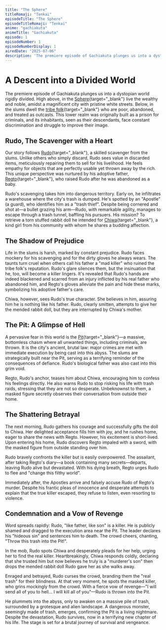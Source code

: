 ```yaml
---
title: "The Sphere"
titleRomaji: "Tenkai"
episodeTitle: "The Sphere"
episodeTitleRomaji: "Tenkai"
anime: "gachiakuta"
animeTitle: "Gachiakuta"
episode: 1
episodeNumber: 1
episodeNumberDisplay: 1
airedDate: "2025-07-06"
description: 'The premiere episode of Gachiakuta plunges us into a dystopian world rigidly divided. High above, in the "Sphere" live the wealthy and noble, amidst a magnificent city with pristine white streets. Below, in the "slums" dwell the "tribe folk" who are poor, abandoned, and treated as outcasts. This lower realm was originally built as a prison for criminals, and its inhabitants, seen as their descendants, face constant discrimination and struggle to improve their image.'
---
```


# A Descent into a Divided World

The premiere episode of Gachiakuta plunges us into a dystopian world rigidly divided. High above, in the [Sphere](https://gachiakuta.fandom.com/wiki/Sphere){target="_blank"} live the wealthy and noble, amidst a magnificent city with pristine white streets. Below, in the slums dwell the [tribe folk](https://gachiakuta.fandom.com/wiki/Tribe_folk){target="_blank"} who are poor, abandoned, and treated as outcasts. This lower realm was originally built as a prison for criminals, and its inhabitants, seen as their descendants, face constant discrimination and struggle to improve their image.

## Rudo, The Scavenger with a Heart

Our story follows [Rudo](https://gachiakuta.fandom.com/wiki/Rudo_Surebrec){target="_blank"}, a skilled scavenger from the slums. Unlike others who simply discard, Rudo sees value in discarded items, meticulously repairing them to sell for his livelihood. He feels empathy for objects that are perfectly usable yet thrown away by the rich. This unique perspective was nurtured by his adoptive father, [Regto](https://gachiakuta.fandom.com/wiki/Regto){target="_blank"}, who raised Rudo after he was abandoned as a baby.

Rudo's scavenging takes him into dangerous territory. Early on, he infiltrates a warehouse where the city's trash is dumped. He's spotted by an "Apostle" (a guard), who identifies him as a "trash thief". Despite being cornered and shot at—a bullet grazing his arm—Rudo, with remarkable agility, manages to escape through a trash tunnel, baffling his pursuers. His mission? To retrieve a torn stuffed rabbit doll he intended for [Chiwa](https://gachiakuta.fandom.com/wiki/Chiwa){target="_blank"}, a kind girl from his community with whom he shares a budding affection.

## The Shadow of Prejudice

Life in the slums is harsh, marked by constant prejudice. Rudo faces mockery for his scavenging and for the dirty gloves he always wears. The taunts turn cruel when others call his father a "mad killer" who ruined the tribe folk's reputation. Rudo's glare silences them, but the insinuation that he, too, will become a killer lingers. It's revealed that Rudo's hands are indeed blackened and scarred from an injury inflicted by his real father who abandoned him, and Regto's gloves alleviate the pain and hide these marks, symbolizing his adoptive father's care.

Chiwa, however, sees Rudo's true character. She believes in him, assuring him he is nothing like his father. Rudo, clearly smitten, attempts to give her the mended rabbit doll, but they are interrupted by Chiwa's mother.

## The Pit: A Glimpse of Hell

A pervasive fear in this world is the [Pit](https://gachiakuta.fandom.com/wiki/Ground){target="_blank"}—a massive, bottomless chasm where all unwanted things, including criminals, are thrown. It is the city's ancient, brutal law: major crimes are met with immediate execution by being cast into this abyss. The slums are strategically built near the Pit, serving as a terrifying reminder of the consequences of defiance. Rudo's biological father was also cast into this grim void.

Regto, Rudo's anchor, teases him about Chiwa, encouraging him to confess his feelings directly. He also warns Rudo to stop risking his life with trash raids, stressing that they are not so desperate. Unbeknownst to them, a masked figure secretly observes their conversation from outside their home.

## The Shattering Betrayal

The next morning, Rudo gathers his courage and successfully gifts the doll to Chiwa. Her delighted acceptance fills him with joy, and he rushes home, eager to share the news with Regto. However, his excitement is short-lived. Upon entering his home, Rudo discovers Regto impaled with a sword, with the masked figure from outside standing over him.

Rudo bravely confronts the killer but is easily overpowered. The assailant, after taking Regto's diary—a book containing many secrets—departs, leaving Rudo alive but devastated. With his dying breath, Regto urges Rudo to flee and "change this filthy world".

Immediately after, the Apostles arrive and falsely accuse Rudo of Regto's murder. Despite his frantic pleas of innocence and desperate attempts to explain that the true killer escaped, they refuse to listen, even resorting to violence.

## Condemnation and a Vow of Revenge

Word spreads rapidly: Rudo, "like father, like son" is a killer. He is publicly shamed and dragged to the execution area near the Pit. The leader declares his "hideous sin" and sentences him to death. The crowd cheers, chanting, "Throw this trash into the Pit!".

In the mob, Rudo spots Chiwa and desperately pleads for her help, urging her to find the real killer. Heartbreakingly, Chiwa responds coldly, declaring that she trusted him but now believes he truly is a "murderer's son" then drops the mended rabbit doll Rudo gave her as she walks away.

Enraged and betrayed, Rudo curses the crowd, branding them the "real trash" for their blindness. At that very moment, he spots the masked killer, who grins mockingly from the crowd. With a fierce vow of revenge—"I will send all of you to hell... I will kill all of you"—Rudo is thrown into the Pit.

He plummets into the abyss, only to awaken on a massive pile of trash, surrounded by a grotesque and alien landscape. A dangerous monster, seemingly made of trash, emerges, confirming the Pit is a living nightmare. Despite the devastation, Rudo survives, now in a terrifying new chapter of his life. The stage is set for a brutal journey of survival and vengeance.

